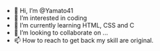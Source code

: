 - 👋 Hi, I’m @Yamato41
- 👀 I’m interested in coding
- 🌱 I’m currently learning HTML, CSS and C
- 💞️ I’m looking to collaborate on ...
- 📫 How to reach to get back my skill are original.

<!---
Yamato41/Yamato41 is a ✨ special ✨ repository because its `README.md` (this file) appears on your GitHub profile.
You can click the Preview link to take a look at your changes.
--->

